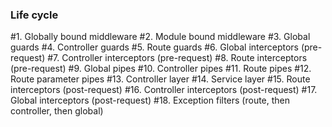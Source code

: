 ### Life cycle

#1. Globally bound middleware
#2. Module bound middleware
#3. Global guards
#4. Controller guards
#5. Route guards
#6. Global interceptors (pre-request)
#7. Controller interceptors (pre-request)
#8. Route interceptors (pre-request)
#9. Global pipes
#10. Controller pipes
#11. Route pipes
#12. Route parameter pipes
#13. Controller layer
#14. Service layer
#15. Route interceptors (post-request)
#16. Controller interceptors (post-request)
#17. Global interceptors (post-request)
#18. Exception filters (route, then controller, then global)
